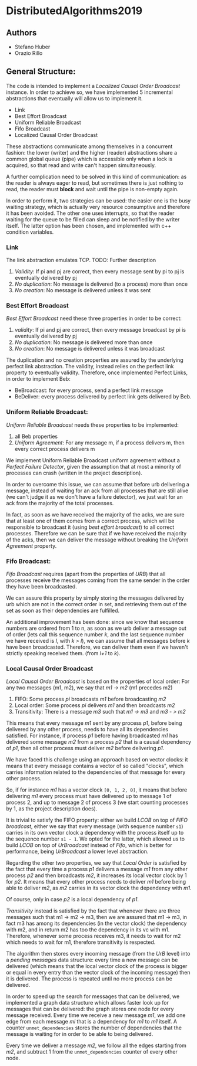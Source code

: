 # DistributedAlgorithms2019

## Authors
- Stefano Huber
- Orazio Rillo

## General Structure:
The code is intended to implement a *Localized Causal Order Broadcast* instance.
In order to achieve so, we have implemented 5 incremental abstractions
that eventually will allow us to implement it.

- Link
- Best Effort Broadcast
- Uniform Reliable Broadcast
- Fifo Broadcast
- Localized Causal Order Broadcast

These abstractions communicate among themselves in a concurrent
fashion: the lower (writer) and the higher (reader) abstractions share a 
common global queue (pipe) which is accessible only when a lock is
 acquired, so that read and write can't happen simultaneously. 

A further complication need to be solved in this kind of communication: 
as the reader is always eager to read, but sometimes there is just nothing
to read, the reader must **block** and wait until the pipe is non-empty again.

In order to perform it, two strategies can be used: the easier one is the 
busy waiting strategy, which is actually very resource consumptive and therefore 
it has been avoided. The other one uses interrupts, so that the reader
waiting for the queue to be filled can sleep and be notified by the 
writer itself. The latter option has been chosen, and implemented with 
c++ condition variables. 

### Link
The link abstraction emulates TCP. 
TODO: Further description

1)  *Validity*: If pi and pj are correct, then every message sent by pi to pj is
    eventually delivered by pj
2) *No duplication*: No message is
   delivered (to a process) more than once
3) *No creation*: No message is
   delivered unless it was sent

### Best Effort Broadcast
*Best Effort Broadcast* need these three properties in order to be correct:
1) *validity*: If pi and pj are correct, then every message broadcast by pi is
             eventually delivered by pj
2) *No duplication*: No message is delivered more than once
3) *No creation*: No message is delivered unless it was broadcast

The duplication and no creation properties are assured by the underlying
perfect link abstraction. The validity, instead relies on the perfect link
property to eventually validity. Therefore, once implemented Perfect Links,
in order to implement Beb:

- BeBroadcast: for every process, send a perfect link message
- BeDeliver: every process delivered by perfect link gets delivered by Beb.

### Uniform Reliable Broadcast:
*Uniform Reliable Broadcast* needs these properties to be implemented:
1) all Beb properties
2) *Uniform Agreement*: For any
   message m, if a process delivers m, then
   every correct process delivers m   
   
We implement Uniform Reliable Broadcast uniform agreement without a 
*Perfect Failure Detector*, given the assumption that at most a minority
of processes can crash (written in the project description).

In order to overcome this issue, we can assume that before 
urb delivering a message, instead of waiting for an ack from all processes 
that are still alive (we can't judge it as we don't have a failure detector), 
 we just wait for an ack from the majority of the total processes.
 
In fact, as soon as we have received the majority of the acks, we are 
sure that at least one of them comes from a correct process, which will be 
responsible to broadcast it (using *best effort broadcast*) to all correct 
processes. Therefore we can be sure that if we have received the majority 
of the acks, then we can deliver the message without breaking the *Uniform 
Agreement* property.

### Fifo Broadcast:
*Fifo Broadcast* requires (apart from the properties of *URB*) that all
 processes receive the messages coming 
from the same sender in the order they have been broadcasted.

We can assure this property by simply storing the messages delivered by urb
 which are not in the correct order in set, and retrieving them out of 
 the set as soon as their dependencies are fulfilled.
 
An additional improvement has been done: since we know that sequence 
numbers are ordered from 1 to n, as soon as we urb deliver a message 
out of order (lets call this sequence number *k*, and the last sequence
number we have received is *l*, with *k > l*),
we can assume that all messages before *k* have been broadcasted.
Therefore, we can deliver them even if we haven't strictly speaking 
received them. (from *l+1* to *k*).

### Local Causal Order Broadcast
*Local Causal Order Broadcast* is based on the properties of local order:
For any two messages (m1, m2), we say that *m1 -> m2* (m1 precedes m2) 
1) FIFO: Some process *pi*
         broadcasts *m1* before broadcasting *m2*
2) Local order: Some process *pi* delivers *m1* and then broadcasts *m2*
3) Transitivity: There is a message *m3* such that *m1 -> m3* and *m3 - > m2*

This means that every message *m1* sent by any process *p1*, before being
delivered by any other process, needs to have all its dependencies satisfied.
For instance, if process *p1* before having broadcasted *m1* has delivered 
some message *m2* from a process *p2* that is a causal dependency of *p1*,
then all other process must deliver *m2* before delivering *p1*.

We have faced this challenge using an approach based on vector clocks:
it means that every message contains a vector of so called "clocks", which 
carries information related to the dependencies of that message for every other process.

So, if for instance *m1* has a vector clock `[0, 1, 2, 0]`, it means that
before delivering *m1* every process must have delivered up to message 1 
of process 2, and up to message 2 of process 3 (we start counting processes 
by 1, as the project description does).

It is trivial to satisfy the FIFO property: either we build *LCOB* on top of
*FIFO broadcast*, either we say that every message (with sequence number `s1`) 
carries in its own vector clock a dependency with the process itself up to the
sequence number `s1 - 1`. We opted for the latter, which allowed us
to build *LCOB* on top of *UrBroadcast* instead of *Fifo*, which is 
better for performance, being *UrBroadcast* a lower level abstraction.

Regarding the other two properties, we say that *Local Order* is satisfied
 by the fact that every time a process *p1* delivers a message *m1* from any 
 other process *p2* and then broadcasts *m2*, it increases
 its local vector clock by 1 for *p2*. It means that every other 
 process needs to deliver *m1* before being able to deliver *m2*, as *m2*
 carries in its vector clock the dependency with *m1*.
 
Of course, only in case *p2* is a local dependency of *p1*.

*Transitivity* instead is satisfied by the fact that whenever there 
are three messages such that m1 -> m2 -> m3, then we are assured that 
m1 -> m3, in fact m3 has among its dependencies (in the vector clock) the
dependency with m2, and in return m2 has too the dependency in its vc with
m1. Therefore, whenever some process receives m3, it needs to wait for m2
which needs to wait for m1, therefore transitivity is respected.

The algorithm then stores every incoming message (from the *UrB* level)
into a *pending messages* data structure: every time a new message can be 
delivered (which means that the local vector clock of the process is 
bigger or equal in every entry than the vector clock of the incoming message) 
then it is delivered. The process is repeated until no more process can be 
delivered.

In order to speed up the search for messages that can be delivered, we 
implemented a graph data structure which allows faster look up for messages
that can be delivered: the graph stores one node for every message received.
Every time we receive a new message *m1*, we add one edge from each message 
*mi* that is a dependency for *m1* to *m1* itself. A counter `unmet_dependencies`
stores the number of dependencies that the message is waiting for in order
to be able to being delivered.

Every time we deliver a message *m2*, we follow all the edges starting from
*m2*, and subtract 1 from the `unmet_dependencies` counter of every other node.

  

 


 





